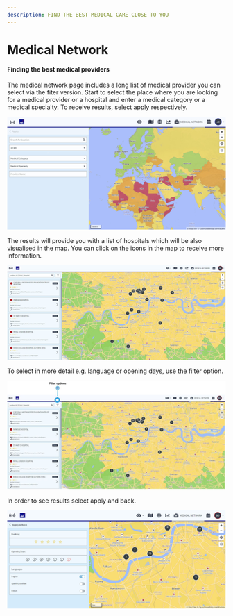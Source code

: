 ```yaml
---
description: FIND THE BEST MEDICAL CARE CLOSE TO YOU
---
```


# Medical Network

#### Finding the best medical providers

The medical network page includes a long list of medical provider you can select via the fiter version. Start to select the place where you are looking for a medical provider or a hospital and enter a medical category or a medical specialty. To receive results, select apply respectively.

![](../.gitbook/assets/mn_img01%20%281%29.jpg)

The results will provide you with a list of hospitals which will be also visualised in the map. You can click on the icons in the map to receive more information.

![](../.gitbook/assets/mn_img02%20%283%29.jpg)

To select in more detail e.g. language or opening days, use the filter option.

![](../.gitbook/assets/mn_img02-filter-option%20%283%29.JPG)

In order to see results select apply and back.

![](../.gitbook/assets/mn_img03%20%281%29.jpg)

